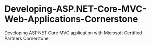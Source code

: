 # Developing-ASP.NET-Core-MVC-Web-Applications-Cornerstone
Developing ASP.NET Core MVC application with Microsoft Certiﬁed Partners Cornerstone
